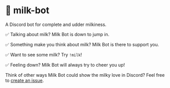 # :milk_glass: milk-bot
A Discord bot for complete and udder milkiness.

:white_check_mark: Talking about milk? Milk Bot is down to jump in.

:white_check_mark: Something make you think about milk? Milk Bot is there to support you.

:white_check_mark: Want to see some milk? Try `!milk`!

:white_check_mark: Feeling down? Milk Bot will always try to cheer you up!

Think of other ways Milk Bot could show the milky love in Discord? Feel free to [create an issue](https://github.com/ngregrichardson/milk-bot/issues).
